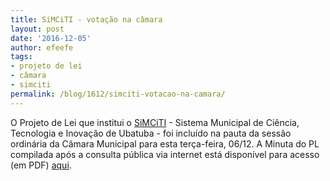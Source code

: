```yaml
---
title: SiMCiTI - votação na câmara
layout: post
date: '2016-12-05'
author: efeefe
tags:
- projeto de lei
- câmara
- simciti
permalink: /blog/1612/simciti-votacao-na-camara/
---
```



O Projeto de Lei que institui o [SiMCiTI](http://simciti.ubatuba.cc "http://simciti.ubatuba.cc") - Sistema Municipal de Ciência, Tecnologia e Inovação de Ubatuba - foi incluído na pauta da sessão ordinária da Câmara Municipal para esta terça-feira, 06/12. A Minuta do PL compilada após a consulta pública via internet está disponível para acesso (em PDF) [aqui](http://wiki.ubatuba.cc/lib/exe/fetch.php?media=simciti:plsimcitiubatuba2016posconsulta.pdf "http://wiki.ubatuba.cc/lib/exe/fetch.php?media=simciti:plsimcitiubatuba2016posconsulta.pdf").